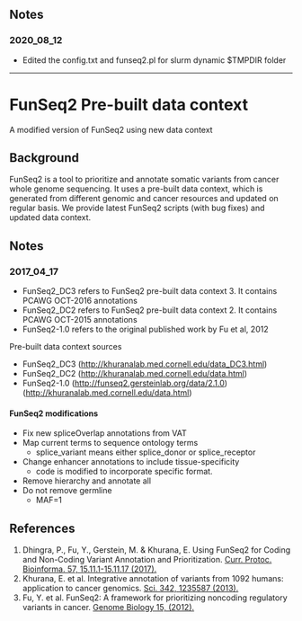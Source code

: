 ## Notes
### 2020_08_12
- Edited the config.txt and funseq2.pl for slurm dynamic $TMPDIR folder
---

# FunSeq2 Pre-built data context
A modified version of FunSeq2 using new data context
## Background 
FunSeq2 is a tool to prioritize and annotate somatic variants from cancer whole genome sequencing. It uses a pre-built data context, which is generated from different genomic and cancer resources and updated on regular basis. We provide latest FunSeq2 scripts (with bug fixes) and updated data context. 
## Notes
### 2017_04_17
- FunSeq2_DC3 refers to FunSeq2 pre-built data context 3. It contains PCAWG OCT-2016 annotations 
- FunSeq2_DC2 refers to FunSeq2 pre-built data context 2. It contains PCAWG OCT-2015 annotations
- FunSeq2-1.0 refers to the original published work by Fu et al, 2012

Pre-built data context sources
- FunSeq2_DC3  (http://khuranalab.med.cornell.edu/data_DC3.html)
- FunSeq2_DC2  (http://khuranalab.med.cornell.edu/data.html)
- FunSeq2-1.0  (http://funseq2.gersteinlab.org/data/2.1.0)(http://khuranalab.med.cornell.edu/data.html) 

#### FunSeq2 modifications 

- Fix new spliceOverlap annotations from VAT
- Map current terms to sequence ontology terms
  - splice_variant means either splice_donor or splice_receptor
- Change enhancer annotations to include tissue-specificity
  - code is modified to incorporate specific format.
- Remove hierarchy and annotate all
- Do not remove germline
  - MAF=1

## References 
1.	Dhingra, P., Fu, Y., Gerstein, M. & Khurana, E. Using FunSeq2 for Coding and Non-Coding Variant Annotation and Prioritization. [Curr. Protoc. Bioinforma. 57, 15.11.1-15.11.17 (2017).](https://currentprotocols.onlinelibrary.wiley.com/doi/full/10.1002/cpbi.23)
2.	Khurana, E. et al. Integrative annotation of variants from 1092 humans: application to cancer genomics. [Sci. 342, 1235587 (2013).](http://science.sciencemag.org/content/342/6154/1235587.full)
3.	Fu, Y. et al. FunSeq2: A framework for prioritizing noncoding regulatory variants in cancer. [Genome Biology 15, (2012).](https://genomebiology.biomedcentral.com/articles/10.1186/s13059-014-0480-5)
